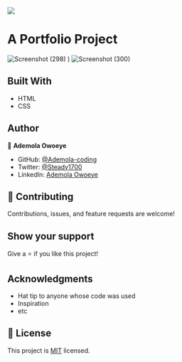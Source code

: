 ![](https://img.shields.io/badge/Microverse-blueviolet)


# A Portfolio Project



![Screenshot (298)](https://user-images.githubusercontent.com/96092850/176784710-2d104970-2617-44c3-be48-4aa7c6e1747d.png)
)
![Screenshot (300)](https://user-images.githubusercontent.com/96092850/176784810-f42f9ed2-426a-4b4a-9408-39fda5b858c5.png)


## Built With

- HTML
- CSS



## Author

👤 **Ademola Owoeye**


- GitHub: [@Ademola-coding](https://github.com/Ademola-coding)
- Twitter: [@Steady1700](https://twitter.com/steady1700)
- LinkedIn: [Ademola Owoeye](https://www.linkedin.com/in/ademola-owoeye-0bb344223/)


## 🤝 Contributing

Contributions, issues, and feature requests are welcome!


## Show your support

Give a ⭐️ if you like this project!

## Acknowledgments

- Hat tip to anyone whose code was used
- Inspiration
- etc

## 📝 License

This project is [MIT](./MIT.md) licensed.

